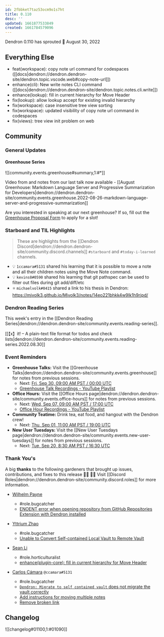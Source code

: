 ```yaml
---
id: 2fbbket7taz53ocm9o1s7ht
title: 0.110
desc: ''
updated: 1661877533849
created: 1661784579096
---
```


Dendron 0.110 has sprouted  🌱
August 30, 2022


## Everything Else

- feat(workspace): copy note url command for codespaces ([[docs|dendron://dendron.dendron-site/dendron.topic.vscode.web#copy-note-url]])
- enhance(cli): New write notes CLI command ([[docs|dendron://dendron.dendron-site/dendron.topic.notes.cli.write]])
- enhance(lookup): fill in current hierarchy for Move Header
- fix(lookup): allow lookup accept for existing invalid hierarchy
- fix(workspace): case insensitive tree view sorting
- fix(workspace): updated visibility of copy note url command in codespaces
- fix(views): tree view init problem on web


## Community

### General Updates

#### Greenhouse Series

![[community.events.greenhouse#summary,1:#*]]

Video from and notes from our last talk now available - [[August Greenhouse: Markdown Language Server and Progressive Summarization for Developers|dendron://dendron.dendron-site/community.events.greenhouse.2022-08-26-markdown-language-server-and-progressive-summarization]]

Are you interested in speaking at our next greenhouse? If so, fill out the [Greenhouse Proposal Form](https://airtable.com/shrHMMl1NwefpM689?prefill_SurveyName=GreenhouseProposal&hide_SurveyName=true) to apply for a slot!


### Starboard and TIL Highlights

> These are highlights from the [[Dendron Discord|dendron://dendron.dendron-site/community.discord.channels]] `#starboard` and `#today-i-learned` channels.

- 💡 `1ccamara#5131` shared his learning that it is possible to move a note and all their children notes using the Move Note command. 
- 💡 `kevins8#0590` shared his learning that git pathspec can be used to filter out files during git add/diff/etc
- ⭐ `michaelvolk#0415` shared a link to his thesis in Dendron: https://mjvolk3.github.io/Mjvolk3/notes/14eo221bhkk4w9lk1h9rjpd/


### Dendron Reading Series

This week's entry in the [[Dendron Reading Series|dendron://dendron.dendron-site/community.events.reading-series]].

[[【x】it! – A plain-text file format for todos and check lists|dendron://dendron.dendron-site/community.events.reading-series.2022.08.30]]


### Event Reminders

- **Greenhouse Talks:** Visit the [[Greenhouse Talks|dendron://dendron.dendron-site/community.events.greenhouse]] for notes from previous sessions.
    - Next: [Fri, Sep 30, 09:00 AM PST / 00:00 UTC](https://link.dendron.so/luma)
    - [Greenhouse Talk Recordings - YouTube Playlist](https://link.dendron.so/greenhouse)
- **Office Hours:** Visit the [[Office Hours page|dendron://dendron.dendron-site/community.events.office-hours]] for notes from previous sessions.
    - Next: [Wed, Sep 07, 09:00 AM PST / 17:00 UTC](https://link.dendron.so/luma)
    - [Office Hour Recordings - YouTube Playlist](https://link.dendron.so/6yPa)
- **Community Teatime:** Drink tea, eat food, and hangout with the Dendron crew!
    - Next: [Thu, Sep 01, 11:00 AM PST / 19:00 UTC](https://link.dendron.so/luma)
- **New User Tuesdays:** Visit the [[New User Tuesdays page|dendron://dendron.dendron-site/community.events.new-user-tuesdays]] for notes from previous sessions.
    - Next: [Tue, Sep 20, 8:30 AM PST / 16:30 UTC](https://link.dendron.so/luma)


### Thank You's

A big **thanks** to the following gardeners that brought up issues, contributions, and fixes to this release :man_farmer: :woman_farmer: 
Visit [[Discord Roles|dendron://dendron.dendron-site/community.discord.roles]] for more information.

- [Wilhelm Payne](https://github.com/wbpayne22902)
  - #role.bugcatcher
  - [ENOENT error when opening repository from GitHub Repositories Extension with Dendron installed](https://github.com/dendronhq/dendron/issues/3449)
  
- [Yttrium Zhao](https://github.com/Alecton4)
  - #role.bugcatcher
  - [Unable to Convert Self-contained Local Vault to Remote Vault](https://github.com/dendronhq/dendron/issues/3463)

- [Sean Li](https://github.com/saifahn)
  - #role.horticulturalist
  - [enhance(plugin-core): fill in current hierarchy for Move Header](https://github.com/dendronhq/dendron/pull/3430)

- [Carlos Cámara](https://github.com/ccamara) `@ccamara#5131`
  - #role.bugcatcher
  - [`Dendron: Migrate to self contained vault` does not migrate the vault correctly](https://github.com/dendronhq/dendron/issues/3466)
  - [Add instructions for moving multiple notes](https://github.com/dendronhq/dendron-site/pull/629)
  - [Remove broken link](https://github.com/dendronhq/dendron-site/pull/630)

## Changelog
![[changelog#01100,1:#01090]]

